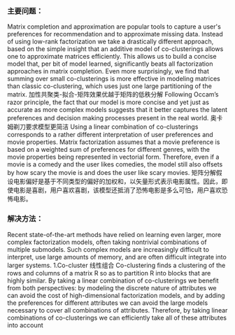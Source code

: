 ### 主要问题：

Matrix completion and approximation are popular tools to capture a user's preferences for recommendation and to approximate missing data. Instead of using low-rank factorization we take a drastically different approach, based on the simple insight that an additive model of co-clusterings allows one to approximate matrices efficiently. This allows us to build a concise model that, per bit of model learned, significantly beats all factorization approaches in matrix completion. Even more surprisingly, we find that summing over small co-clusterings is more effective in modeling matrices than classic co-clustering, which uses just one large partitioning of the matrix. 
加性共聚类-拟合-矩阵效果优越于矩阵的低秩分解
Following Occam’s razor principle, the fact that our model is more concise and yet just as accurate as more complex models suggests that it better captures the latent preferences and decision making processes present in the real world. 
奥卡姆剃刀要求模型更简洁
Using a linear combination of co-clusterings corresponds to a rather different interpretation of user preferences and movie properties. Matrix factorization assumes that a movie preference is based on a weighted sum of preferences for different genres, with the movie properties being represented in vectorial form. Therefore, even if a movie is a comedy and the user likes comedies, the model still also offsets by how scary the movie is and does the user like scary movies.
矩阵分解假设电影偏好是基于不同类型的偏好的加权和，以矢量形式表示电影属性。因此，即使电影是喜剧，用户喜欢喜剧，该模型还抵消了恐怖电影是多么可怕，用户喜欢恐怖电影。


### 解决方法：
Recent state-of-the-art methods have relied on learning even larger, more complex factorization models, often taking nontrivial combinations of multiple submodels. Such complex models are increasingly difficult to interpret, use large amounts of memory, and are often difficult integrate into larger systems.
1.Co-cluster 线性组合
Co-clustering finds a clustering of the rows and columns of a matrix R so as to partition R into blocks that are highly similar. 
By taking a linear combination of co-clusterings we benefit from both perspectives: by modeling the discrete nature of attributes we can avoid the cost of high-dimensional factorization models, and by adding the preferences for different attributes we can avoid the large models necessary to cover all combinations of attributes. 
Therefore, by taking linear combinations of co-clusterings we can efficiently take all of these attributes into account

